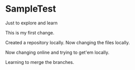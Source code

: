 # SampleTest
Just to explore and learn

This is my first change.

Created a repository locally.
Now changing the files locally.

Now changing online and trying to get'em locally.

Learning to merge the branches.
